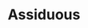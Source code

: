 ---
abv: 4.2%
alt: 
availability: Keg
bitterness: 
description: A barrel aged Grisette. A mixed culture, low gravity wheat beer that is similar to a Saison. Earthy and lightly tart.
gravity: 
hops: 
ibu: N/A
img: assiduous.jpg
layout: beer
malt: 
modal-id: assiduous
title: Assiduous
on-tap: nope
sourness: 
style: Grisette
---